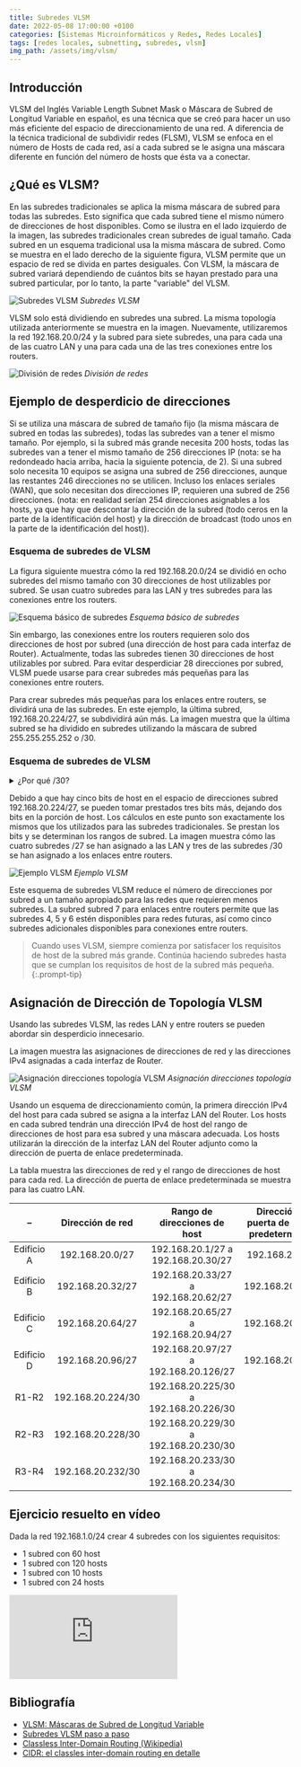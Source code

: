 ```yaml
---
title: Subredes VLSM
date: 2022-05-08 17:00:00 +0100
categories: [Sistemas Microinformáticos y Redes, Redes Locales]
tags: [redes locales, subnetting, subredes, vlsm]
img_path: /assets/img/vlsm/
---
```


## Introducción

VLSM del Inglés Variable Length Subnet Mask o Máscara de Subred de Longitud Variable en español, es una técnica que se creó para hacer un uso más eficiente del espacio de direccionamiento de una red. A diferencia de la técnica tradicional de subdividir redes (FLSM), VLSM se enfoca en el número de Hosts de cada red, así a cada subred se le asigna una máscara diferente en función del número de hosts que ésta va a conectar.

## ¿Qué es VLSM?

En las subredes tradicionales se aplica la misma máscara de subred para todas las subredes. Esto significa que cada subred tiene el mismo número de direcciones de host disponibles. Como se ilustra en el lado izquierdo de la imagen, las subredes tradicionales crean subredes de igual tamaño. Cada subred en un esquema tradicional usa la misma máscara de subred. Como se muestra en el lado derecho de la siguiente figura, VLSM permite que un espacio de red se divida en partes desiguales. Con VLSM, la máscara de subred variará dependiendo de cuántos bits se hayan prestado para una subred particular, por lo tanto, la parte "variable" del VLSM.

![Subredes VLSM](subredesVLSM.png)
_Subredes VLSM_

VLSM solo está dividiendo en subredes una subred. La misma topología utilizada anteriormente se muestra en la imagen. Nuevamente, utilizaremos la red 192.168.20.0/24 y la subred para siete subredes, una para cada una de las cuatro LAN y una para cada una de las tres conexiones entre los routers.

![División de redes](divisionDeRedes.png)
_División de redes_

## Ejemplo de desperdicio de direcciones

Si se utiliza una máscara de subred de tamaño fijo (la misma máscara de subred en todas las subredes), todas las subredes van a tener el mismo tamaño. Por ejemplo, si la subred más grande necesita 200 hosts, todas las subredes van a tener el mismo tamaño de 256 direcciones IP (nota: se ha redondeado hacia arriba, hacia la siguiente potencia, de 2). Si una subred solo necesita 10 equipos se asigna una subred de 256 direcciones, aunque las restantes 246 direcciones no se utilicen. Incluso los enlaces seriales (WAN), que solo necesitan dos direcciones IP, requieren una subred de 256 direcciones. (nota: en realidad serían 254 direcciones asignables a los hosts, ya que hay que descontar la dirección de la subred (todo ceros en la parte de la identificación del host) y la dirección de broadcast (todo unos en la parte de la identificación del host)).

### Esquema de subredes de VLSM

La figura siguiente muestra cómo la red 192.168.20.0/24 se dividió en ocho subredes del mismo tamaño con 30 direcciones de host utilizables por subred. Se usan cuatro subredes para las LAN y tres subredes para las conexiones entre los routers.

![Esquema básico de subredes](esquemaBasicoDeSubredes.png)
_Esquema básico de subredes_

Sin embargo, las conexiones entre los routers requieren solo dos direcciones de host por subred (una dirección de host para cada interfaz de Router). Actualmente, todas las subredes tienen 30 direcciones de host utilizables por subred. Para evitar desperdiciar 28 direcciones por subred, VLSM puede usarse para crear subredes más pequeñas para las conexiones entre routers.

Para crear subredes más pequeñas para los enlaces entre routers, se dividirá una de las subredes. En este ejemplo, la última subred, 192.168.20.224/27, se subdividirá aún más. La imagen muestra que la última subred se ha dividido en subredes utilizando la máscara de subred 255.255.255.252 o /30.

### Esquema de subredes de VLSM

<details class="card mb-2">
  <summary class="card-header question">¿Por qué /30?</summary>
  <div class="card-body" markdown="1">

Recuerda que cuando se conoce el número de direcciones de host necesarias, se puede usar la fórmula 2<sup>n</sup> – 2 (donde n es igual al número de bits de host restantes). Para proporcionar dos direcciones utilizables, se deben dejar dos bits de host en la parte del host.

<!-- Comentario para que no se descuajeringue la cosa -->
  </div>
</details>

Debido a que hay cinco bits de host en el espacio de direcciones subred 192.168.20.224/27, se pueden tomar prestados tres bits más, dejando dos bits en la porción de host. Los cálculos en este punto son exactamente los mismos que los utilizados para las subredes tradicionales. Se prestan los bits y se determinan los rangos de subred. La imagen muestra cómo las cuatro subredes /27 se han asignado a las LAN y tres de las subredes /30 se han asignado a los enlaces entre routers.

![Ejemplo VLSM](ejemploVLSM.png)
_Ejemplo VLSM_

Este esquema de subredes VLSM reduce el número de direcciones por subred a un tamaño apropiado para las redes que requieren menos subredes. La subred subred 7 para enlaces entre routers permite que las subredes 4, 5 y 6 estén disponibles para redes futuras, así como cinco subredes adicionales disponibles para conexiones entre routers.

> Cuando uses VLSM, siempre comienza por satisfacer los requisitos de host de la subred más grande. Continúa haciendo subredes hasta que se cumplan los requisitos de host de la subred más pequeña.
{:.prompt-tip}

## Asignación de Dirección de Topología VLSM

Usando las subredes VLSM, las redes LAN y entre routers se pueden abordar sin desperdicio innecesario.

La imagen muestra las asignaciones de direcciones de red y las direcciones IPv4 asignadas a cada interfaz de Router.

![Asignación direcciones topología VLSM](asignacionDireccionesTopologiaVLSM.png)
_Asignación direcciones topología VLSM_

Usando un esquema de direccionamiento común, la primera dirección IPv4 del host para cada subred se asigna a la interfaz LAN del Router. Los hosts en cada subred tendrán una dirección IPv4 de host del rango de direcciones de host para esa subred y una máscara adecuada. Los hosts utilizarán la dirección de la interfaz LAN del Router adjunto como la dirección de puerta de enlace predeterminada.

La tabla muestra las direcciones de red y el rango de direcciones de host para cada red. La dirección de puerta de enlace predeterminada se muestra para las cuatro LAN.

|      –     |  Dirección de red |      Rango de direcciones de host     | Dirección de puerta de enlace predeterminada |
|:----------:|:-----------------:|:-------------------------------------:|:--------------------------------------------:|
| Edificio A | 192.168.20.0/27   | 192.168.20.1/27 a 192.168.20.30/27    | 192.168.20.1/27                              |
| Edificio B | 192.168.20.32/27  | 192.168.20.33/27 a 192.168.20.62/27   | 192.168.20.33/27                             |
| Edificio C | 192.168.20.64/27  | 192.168.20.65/27 a 192.168.20.94/27   | 192.168.20.65/27                             |
| Edificio D | 192.168.20.96/27  | 192.168.20.97/27 a 192.168.20.126/27  | 192.168.20.97/27                             |
| R1-R2      | 192.168.20.224/30 | 192.168.20.225/30 a 192.168.20.226/30 |                                              |
| R2-R3      | 192.168.20.228/30 | 192.168.20.229/30 a 192.168.20.230/30 |                                              |
| R3-R4      | 192.168.20.232/30 | 192.168.20.233/30 a 192.168.20.234/30 |                                              |

## Ejercicio resuelto en vídeo

Dada la red 192.168.1.0/24 crear 4 subredes con los siguientes requisitos:

- 1 subred con 60 host
- 1 subred con 120 hosts
- 1 subred con 10 hosts
- 1 subred con 24 hosts

<iframe src="https://www.youtube.com/embed/KsMXVnqQ3sg" title="YouTube video player" frameborder="0" allow="accelerometer; autoplay; clipboard-write; encrypted-media; gyroscope; picture-in-picture" allowfullscreen></iframe>

## Bibliografía

- [VLSM: Máscaras de Subred de Longitud Variable](https://ccnadesdecero.es/vlsm-mascaras-subred-longitud-variable/)
- [Subredes VLSM paso a paso](https://arcadio.gq/subredes-vlsm-paso-a-paso.html#)
- [Classless Inter-Domain Routing (Wikipedia)](https://es.wikipedia.org/wiki/Classless_Inter-Domain_Routing)
- [CIDR: el classles inter-domain routing en detalle](https://www.ionos.es/digitalguide/servidores/know-how/classless-inter-domain-routing/)